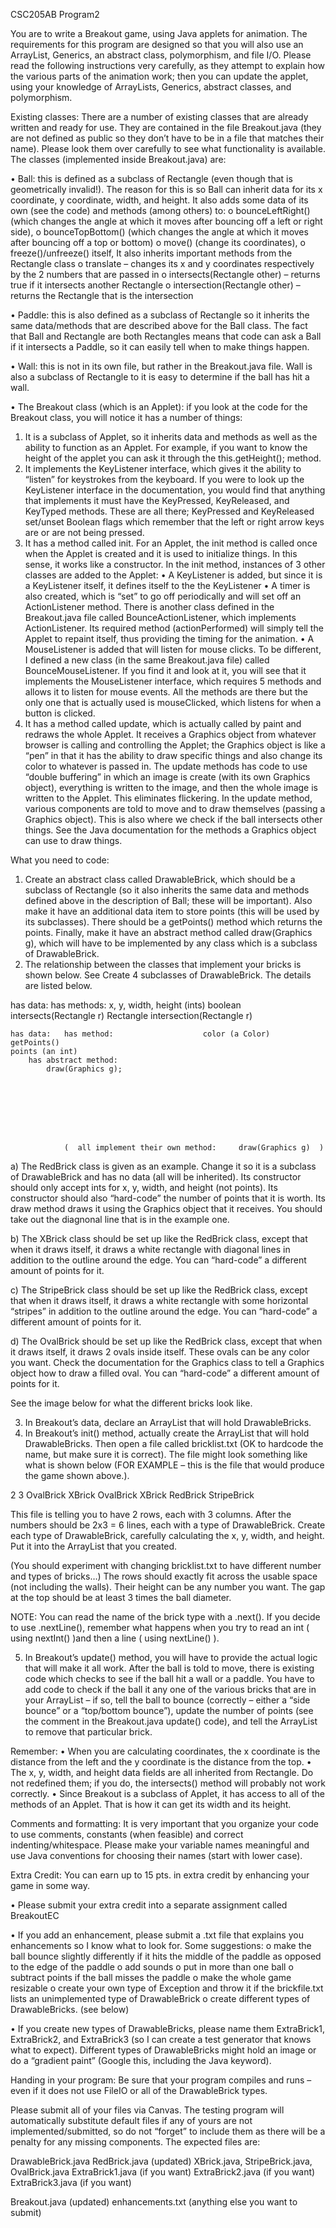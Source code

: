 CSC205AB
Program2


You are to write a Breakout game, using Java applets for animation.   The requirements for this program are designed so that you will also use an ArrayList, Generics, an abstract class, polymorphism, and file I/O.  Please read the following instructions very carefully, as they attempt to explain how the various parts of the animation work; then you can update the applet, using your knowledge of ArrayLists, Generics, abstract classes, and polymorphism. 

Existing classes:   There are a number of existing classes that are already written and ready for use.  They are contained in the file Breakout.java (they are not defined as public so they don’t have to be in a file that matches their name).  Please look them over carefully to see what functionality is available.  The classes (implemented inside Breakout.java) are:

•	Ball:  this is defined as a subclass of Rectangle (even though that is geometrically invalid!).   The reason for this is so Ball can inherit data for its x coordinate, y coordinate, width, and height.  It also adds some data of its own (see the code) and methods (among others) to:
o	bounceLeftRight()  (which changes the angle at which it moves after bouncing off a left or right side),
o	bounceTopBottom()   (which changes the angle at which it moves after bouncing off a top or bottom) 
o	move()  (change its coordinates), 
o	freeze()/unfreeze()    itself, 
It also inherits important methods from the Rectangle class
o	translate – changes its x and y coordinates respectively by the 2 numbers that are passed in
o	intersects(Rectangle other) – returns true if it intersects another Rectangle 
o	intersection(Rectangle other) – returns the Rectangle that is the intersection

•	Paddle: this is also defined as a subclass of Rectangle so it inherits the same data/methods that are described above for the Ball class.  The fact that Ball and Rectangle are both Rectangles means that code can ask a Ball if it intersects a Paddle, so it can easily tell when to make things happen.

•	Wall: this is not in its own file, but rather in the Breakout.java file.  Wall is also a subclass of Rectangle to it is easy to determine if the ball has hit a wall.  

•	The Breakout class (which is an Applet):  if you look at the code for the Breakout class, you will notice it has a number of things:
 
1.	It is a subclass of Applet, so it inherits data and methods as well as the ability to function as an Applet.  For example, if you want to know the height of the applet you can ask it through the    this.getHeight();    method.
2.	It implements the KeyListener interface, which gives it the ability to “listen” for keystrokes from the keyboard.  If you were to look up the KeyListener interface in the documentation, you would find that anything that implements it must have the KeyPressed, KeyReleased, and KeyTyped methods.  These are all there; KeyPressed and KeyReleased set/unset Boolean flags which remember that the left or right arrow keys are or are not being pressed.
3.	It has a method called init.   For an Applet, the init method is called once when the Applet is created and it is used to initialize things.  In this sense, it works like a constructor.   In the init method, instances of 3 other classes are added to the Applet:
•	A KeyListener is added, but since it is a KeyListener itself, it defines itself to the the KeyListener
•	A timer is also created, which is “set” to go off periodically and will set off an ActionListener method.  There is another class defined in the Breakout.java file called BounceActionListener, which implements ActionListener.  Its required method (actionPerformed) will simply tell the Applet to repaint itself, thus providing the timing for the animation.
•	A MouseListener is added that will listen for mouse clicks.  To be different, I defined a new class (in the same Breakout.java file) called BounceMouseListener.   If you find it and look at it, you will see that it implements the MouseListener interface, which requires 5 methods and allows it to listen for mouse events.  All the methods are there but the only one that is actually used is mouseClicked, which listens for when a button is clicked.
4.	It has a method called update, which is actually called by paint and redraws the whole Applet.  It receives a Graphics object from whatever browser is calling and controlling the Applet; the Graphics object is like a “pen” in that it has the ability to draw specific things and also change its color to whatever is passed in.  The update methods has code to use “double buffering” in which an image is create (with its own Graphics object), everything is written to the image, and then the whole image is written to the Applet.  This eliminates flickering.  In the update method, various components are told to move and to draw themselves (passing a Graphics object).  This is also where we check if the ball intersects other things.   See the Java documentation for the methods a Graphics object can use to draw things. 

What you need to code:
1.	Create an abstract class called DrawableBrick, which should be a subclass of Rectangle (so it also inherits the same data and methods defined above in the description of Ball; these will be important).   Also make it have an additional data item to store points (this will be used by its subclasses).  There should be a getPoints() method which returns the points.  Finally, make it have an abstract method called draw(Graphics g), which will have to be implemented by any class which is a subclass of DrawableBrick.
2.	The relationship between the classes that implement your bricks is shown below.   See Create 4 subclasses of DrawableBrick.  The details are listed below.


has data:		has methods: 
	x, y, width, height (ints)  	boolean intersects(Rectangle r)
	Rectangle intersection(Rectangle r)



	has data:	has method:				       color (a Color)	    getPoints()
	points (an int)	     
	  	has abstract method:
		    draw(Graphics g);








				(  all implement their own method:     draw(Graphics g)  )


a)	The RedBrick class is given as an example.   Change it so it is a subclass of DrawableBrick and has no data (all will be inherited).  Its constructor should only accept ints for  x, y, width, and height (not points).   Its constructor should also “hard-code” the number of points that it is worth.  Its draw method draws it using the Graphics object that it receives.   You should take out the diagnonal line that is in the example one.

b)	The XBrick class should be set up like the RedBrick class, except that when it draws itself, it draws a white rectangle with diagonal lines in addition to the outline around the edge.   You can “hard-code” a different amount of points for it.

c)	The StripeBrick class should be set up like the RedBrick class, except that when it draws itself, it draws a white rectangle with some horizontal “stripes” in addition to the outline around the edge.   You can “hard-code” a different amount of points for it.

d)	The OvalBrick should be set up like the RedBrick class, except that when it draws itself, it draws 2 ovals inside itself.  These ovals can be any color you want.  Check the documentation for the Graphics class to tell a Graphics object how to draw a filled oval.  You can “hard-code” a different amount of points for it.

See the image below for what the different bricks look like.

3.	In Breakout’s data, declare an ArrayList that will hold DrawableBricks. 
4.	In Breakout’s init() method, actually create the ArrayList that will hold DrawableBricks.  Then open a file called bricklist.txt (OK to hardcode the name, but make sure it is correct).   The file might look something like what is shown below (FOR EXAMPLE – this is the file that would produce the game shown above.).

2
3
OvalBrick
XBrick
OvalBrick
XBrick
RedBrick
StripeBrick

This file is telling you to have 2 rows, each with 3 columns.  After the numbers should be 2x3 = 6 lines, each with a type of DrawableBrick.  Create each type of DrawableBrick, carefully calculating the x, y, width, and height.  Put it into the ArrayList that you created.

(You should experiment with changing bricklist.txt to have different number and types of bricks…)
The rows should exactly fit across the usable space (not including the walls).  Their height can be any number you want.   The gap at the top should be at least 3 times the ball diameter.

NOTE:  You can read the name of the brick type with a .next().   If you decide to use .nextLine(), remember what happens when you try to read an int ( using nextInt() )and then a line ( using nextLine() ). 

5.	In Breakout’s update() method, you will have to provide the actual logic that will make it all work.  After the ball is told to move, there is existing code which checks to see if the ball hit a wall or a paddle.  You have to add code to check if the ball it any one of the various bricks that are in your ArrayList – if so, tell the ball to bounce (correctly – either a “side bounce” or a “top/bottom bounce”), update the number of points (see the comment in the Breakout.java update() code), and tell the ArrayList to remove that particular brick.

Remember:
•	When you are calculating coordinates, the x coordinate is the distance from the left and the y coordinate is the distance from the top.
•	The x, y, width, and height data fields are all inherited from Rectangle.  Do not redefined them; if you do, the intersects() method will probably not work correctly.
•	Since Breakout is a subclass of Applet, it has access to all of the methods of an Applet.  That is how it can get its width and its height.


Comments and formatting:   It is very important that you organize your code to use comments, constants (when feasible) and correct indenting/whitespace.  Please make your variable names meaningful and use Java conventions for choosing their names (start with lower case).


Extra Credit:   You can earn up to 15 pts. in extra credit by enhancing your game in some way. 

•	Please submit your extra credit into a separate assignment called BreakoutEC

•	If you add an enhancement, please submit a .txt file that explains you enhancements so I know what to look for.   Some suggestions:
o	make the ball bounce slightly differently if it hits the middle of the paddle as opposed to the edge of the paddle
o	add sounds
o	put in more than one ball
o	subtract points if the ball misses the paddle
o	make the whole game resizable
o	create your own type of Exception and throw it if the brickfile.txt lists an unimplemented type of DrawableBrick
o	create different types of DrawableBricks.   (see below)

•	If you create new types of DrawableBricks, please name them ExtraBrick1, ExtraBrick2, and ExtraBrick3 (so I can create a test generator that knows what to expect).   Different types of DrawableBricks might hold an image or do a “gradient paint” (Google this, including the Java keyword).  



Handing in your program:   Be sure that your program compiles and runs – even if it does not use FileIO or all of the DrawableBrick types.   

Please submit all of your files via Canvas.   The testing program will automatically substitute default files if any of yours are not implemented/submitted, so do not “forget” to include them as there will be a penalty for any missing components.   The expected files are:

DrawableBrick.java
RedBrick.java    (updated)
XBrick.java, 
StripeBrick.java,
OvalBrick.java
ExtraBrick1.java        (if you want)
ExtraBrick2.java        (if you want)
ExtraBrick3.java        (if you want)

Breakout.java    (updated)
enhancements.txt
(anything else you want to submit)
